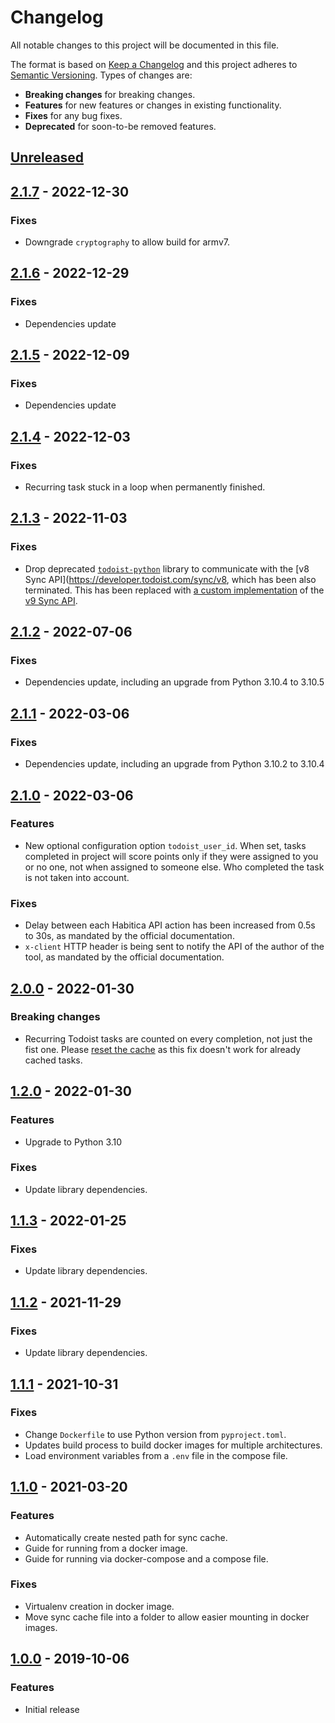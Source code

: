 # Changelog

All notable changes to this project will be documented in this file.

The format is based on [Keep a Changelog](http://keepachangelog.com/en/1.0.0/)
and this project adheres to [Semantic Versioning](http://semver.org/spec/v2.0.0.html).
Types of changes are:

- **Breaking changes** for breaking changes.
- **Features** for new features or changes in existing functionality.
- **Fixes** for any bug fixes.
- **Deprecated** for soon-to-be removed features.

## [Unreleased]

## [2.1.7] - 2022-12-30

### Fixes

- Downgrade `cryptography` to allow build for armv7.

## [2.1.6] - 2022-12-29

### Fixes

- Dependencies update

## [2.1.5] - 2022-12-09

### Fixes

- Dependencies update

## [2.1.4] - 2022-12-03

### Fixes

- Recurring task stuck in a loop when permanently finished.

## [2.1.3] - 2022-11-03

### Fixes

- Drop deprecated [`todoist-python`](https://github.com/Doist/todoist-python) library to communicate with the [v8 Sync API](https://developer.todoist.com/sync/v8, which has been also terminated. This has been replaced with [a custom implementation](src/todoist_api.py) of the [v9 Sync API](https://developer.todoist.com/sync/v9).

## [2.1.2] - 2022-07-06

### Fixes

- Dependencies update, including an upgrade from Python 3.10.4 to 3.10.5

## [2.1.1] - 2022-03-06

### Fixes

- Dependencies update, including an upgrade from Python 3.10.2 to 3.10.4

## [2.1.0] - 2022-03-06

### Features

- New optional configuration option `todoist_user_id`. When set, tasks completed in project will score points only if they were assigned to you or no one, not when assigned to someone else. Who completed the task is not taken into account.

### Fixes

- Delay between each Habitica API action has been increased from 0.5s to 30s, as mandated by the official documentation.
- `x-client` HTTP header is being sent to notify the API of the author of the tool, as mandated by the official documentation.

## [2.0.0] - 2022-01-30

### Breaking changes

- Recurring Todoist tasks are counted on every completion, not just the fist one. Please [reset the cache](README.md#resetting-sync-cache) as this fix doesn't work for already cached tasks.

## [1.2.0] - 2022-01-30

### Features

- Upgrade to Python 3.10

### Fixes

- Update library dependencies.

## [1.1.3] - 2022-01-25

### Fixes

- Update library dependencies.

## [1.1.2] - 2021-11-29

### Fixes

- Update library dependencies.

## [1.1.1] - 2021-10-31

### Fixes

- Change `Dockerfile` to use Python version from `pyproject.toml`.
- Updates build process to build docker images for multiple architectures.
- Load environment variables from a `.env` file in the compose file.

## [1.1.0] - 2021-03-20

### Features

- Automatically create nested path for sync cache.
- Guide for running from a docker image.
- Guide for running via docker-compose and a compose file.

### Fixes

- Virtualenv creation in docker image.
- Move sync cache file into a folder to allow easier mounting in docker images.

## [1.0.0] - 2019-10-06

### Features

- Initial release

[Unreleased]: https://github.com/radeklat/todoist-habitica-sync/compare/2.1.7...HEAD
[2.1.7]: https://github.com/radeklat/todoist-habitica-sync/compare/2.1.6...2.1.7
[2.1.6]: https://github.com/radeklat/todoist-habitica-sync/compare/2.1.5...2.1.6
[2.1.5]: https://github.com/radeklat/todoist-habitica-sync/compare/2.1.4...2.1.5
[2.1.4]: https://github.com/radeklat/todoist-habitica-sync/compare/2.1.3...2.1.4
[2.1.3]: https://github.com/radeklat/todoist-habitica-sync/compare/2.1.2...2.1.3
[2.1.2]: https://github.com/radeklat/todoist-habitica-sync/compare/2.1.1...2.1.2
[2.1.1]: https://github.com/radeklat/todoist-habitica-sync/compare/2.1.0...2.1.1
[2.1.0]: https://github.com/radeklat/todoist-habitica-sync/compare/2.0.0...2.1.0
[2.0.0]: https://github.com/radeklat/todoist-habitica-sync/compare/1.2.0...2.0.0
[1.2.0]: https://github.com/radeklat/todoist-habitica-sync/compare/1.1.3...1.2.0
[1.1.3]: https://github.com/radeklat/todoist-habitica-sync/compare/1.1.2...1.1.3
[1.1.2]: https://github.com/radeklat/todoist-habitica-sync/compare/1.1.1...1.1.2
[1.1.1]: https://github.com/radeklat/todoist-habitica-sync/compare/1.1.0...1.1.1
[1.1.0]: https://github.com/radeklat/todoist-habitica-sync/compare/1.0.0...1.1.0
[1.0.0]: https://github.com/radeklat/todoist-habitica-sync/compare/initial...1.0.0
